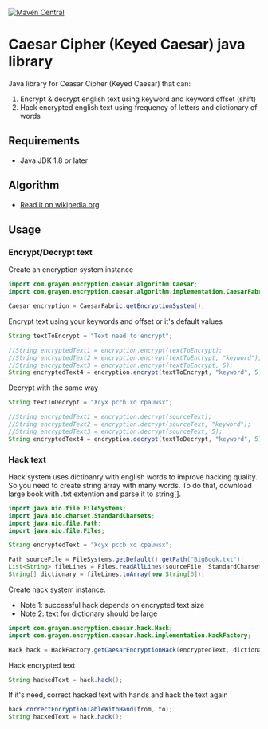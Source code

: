 [![Maven Central](https://img.shields.io/maven-central/v/com.github.maximan3000/caesar-cipher.svg?label=Maven%20Central)](https://search.maven.org/search?q=g:%22com.github.maximan3000%22%20AND%20a:%22caesar-cipher%22)
# Caesar Cipher (Keyed Caesar) java library

Java library for Ceasar Cipher (Keyed Caesar) that can:

1. Encrypt & decrypt english text using keyword and keyword offset (shift)
2. Hack encrypted english text using frequency of letters and dictionary of words

## Requirements

* Java JDK 1.8 or later

## Algorithm

* [Read it on wikipedia.org](https://en.wikipedia.org/wiki/Caesar_cipher)

## Usage

### Encrypt/Decrypt text

Create an encryption system instance
```java
import com.grayen.encryption.caesar.algorithm.Caesar;
import com.grayen.encryption.caesar.algorithm.implementation.CaesarFabric;

Caesar encryption = CaesarFabric.getEncryptionSystem();
```

Encrypt text using your keywords and offset or it's default values
```java
String textToEncrypt = "Text need to encrypt";

//String encryptedText1 = encryption.encrypt(textToEncrypt);
//String encryptedText2 = encryption.encrypt(textToEncrypt, "keyword");
//String encryptedText3 = encryption.encrypt(textToEncrypt, 5);
String encryptedText4 = encryption.encrypt(textToEncrypt, "keyword", 5);
```

Decrypt with the same way
```java
String textToDecrypt = "Xcyx pccb xq cpauwsx";

//String encryptedText1 = encryption.decrypt(sourceText);
//String encryptedText2 = encryption.decrypt(sourceText, "keyword");
//String encryptedText3 = encryption.decrypt(sourceText, 5);
String encryptedText4 = encryption.decrypt(textToDecrypt, "keyword", 5);
```

### Hack text

Hack system uses dictioanry with english words to improve hacking quality.
So you need to create string array with many words.
To do that, download large book with .txt extention and parse it to string[].


```java
import java.nio.file.FileSystems;
import java.nio.charset.StandardCharsets;
import java.nio.file.Path;
import java.nio.file.Files;

String encryptedText = "Xcyx pccb xq cpauwsx";

Path sourceFile = FileSystems.getDefault().getPath("BigBook.txt");
List<String> fileLines = Files.readAllLines(sourceFile, StandardCharsets.UTF_8);
String[] dictionary = fileLines.toArray(new String[0]);
```

Create hack system instance. 
* Note 1: successful hack depends on encrypted text size
* Note 2: text for dictionary should be large
```java
import com.grayen.encryption.caesar.hack.Hack;
import com.grayen.encryption.caesar.hack.implementation.HackFactory;

Hack hack = HackFactory.getCaesarEncryptionHack(encryptedText, dictionary);
```

Hack encrypted text
```java
String hackedText = hack.hack();
```

If it's need, correct hacked text with hands and hack the text again
```java
hack.correctEncryptionTableWithHand(from, to);
String hackedText = hack.hack();
```
